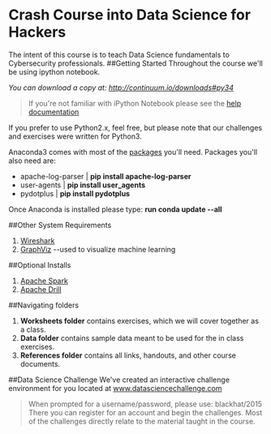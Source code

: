 # Crash Course into Data Science for Hackers
The intent of this course is to teach Data Science fundamentals to Cybersecurity professionals. 
##Getting Started
Throughout the course we'll be using ipython notebook. 

*You can download a copy at: http://continuum.io/downloads#py34*
>If you're not familiar with iPython Notebook please see the [help documentation](http://ipython.org/ipython-doc/dev/notebook/notebook.html)

If you prefer to use Python2.x, feel free, but please note that our challenges and exercises were written for Python3.

Anaconda3 comes with most of the [packages](http://docs.continuum.io/anaconda/pkg-docs) you'll need. Packages you'll also need are:
- apache-log-parser | **pip install apache-log-parser**
- user-agents | **pip install user_agents**
- pydotplus | **pip install pydotplus**

Once Anaconda is installed please type: **run conda update --all**

##Other System Requirements
1. [Wireshark](https://www.wireshark.org/download.html)
2. [GraphViz](http://www.graphviz.org/Download.php) --used to visualize machine learning

##Optional Installs
1. [Apache Spark](http://spark.apache.org/)
2. [Apache Drill](https://drill.apache.org/)

##Navigating folders
1. **Worksheets folder** contains exercises, which we will cover together as a class.
2. **Data folder** contains sample data meant to be used for the in class exercises.
3. **References folder** contains all links, handouts, and other course documents.

##Data Science Challenge
We've created an interactive challenge environment for you located at www.datasciencechallenge.com
>When prompted for a username/password, please use: blackhat/2015
There you can register for an account and begin the challenges. Most of the challenges directly relate to the material taught in the course.
